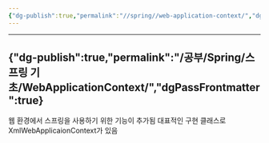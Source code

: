 ```yaml
---
{"dg-publish":true,"permalink":"//spring//web-application-context/","dgPassFrontmatter":true}
---
```



---
{"dg-publish":true,"permalink":"/공부/Spring/스프링 기초/WebApplicationContext/","dgPassFrontmatter":true}
---


웹 환경에서 스프링을 사용하기 위한 기능이 추가됨
대표적인 구현 클래스로 XmlWebApplicaionContext가 있음